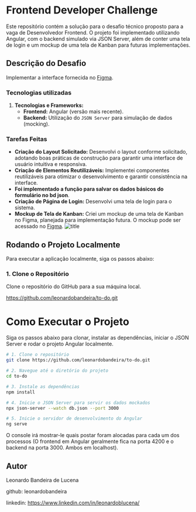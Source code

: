 # Frontend Developer Challenge

Este repositório contém a solução para o desafio técnico proposto para a vaga de Desenvolvedor Frontend. O projeto foi implementado utilizando Angular, com o backend simulado via JSON Server, além de conter uma tela de login e um mockup de uma tela de Kanban para futuras implementações.

## Descrição do Desafio
Implementar a interface fornecida no [Figma](https://www.figma.com/proto/x0fSZ0pQyClJdFAuYoxQq2/Test---Esig-Grup?type=design&node-id=15-341&scaling=min-zoom&page-id=0%3A1&starting-point-node-id=1%3A4).

### Tecnologias utilizadas

1. **Tecnologias e Frameworks:**
   - **Frontend:** Angular (versão mais recente).
   - **Backend:** Utilização do `JSON Server` para simulação de dados (mocking).

### Tarefas Feitas

- **Criação do Layout Solicitado:** Desenvolvi o layout conforme solicitado, adotando boas práticas de construção para garantir uma interface de usuário intuitiva e responsiva.
- **Criação de Elementos Reutilizáveis:** Implementei componentes reutilizáveis para otimizar o desenvolvimento e garantir consistência na interface.
- **Foi implementado a função para salvar os dados básicos do formulário no bd json**.
- **Criação de Página de Login:** Desenvolvi uma tela de login para o sistema.
- **Mockup de Tela de Kanban:** Criei um mockup de uma tela de Kanban no Figma, planejada para implementação futura. O mockup pode ser acessado no [Figma](https://www.figma.com/design/ohqnwZnwoHA2Dg4Y9dCvPD/Test---Esig-Grup-%2Bkanban?node-id=0-1&m=dev&t=exePyl2osLGegLlu-1).
![title](todo/kb.jpeg)

## Rodando o Projeto Localmente

Para executar a aplicação localmente, siga os passos abaixo:

### 1. Clone o Repositório

Clone o repositório do GitHub para a sua máquina local.

https://github.com/leonardobandeira/to-do.git

# Como Executar o Projeto

Siga os passos abaixo para clonar, instalar as dependências, iniciar o JSON Server e rodar o projeto Angular localmente.

```bash
# 1. Clone o repositório
git clone https://github.com/leonardobandeira/to-do.git

# 2. Navegue até o diretório do projeto
cd to-do

# 3. Instale as dependências
npm install

# 4. Inicie o JSON Server para servir os dados mockados
npx json-server --watch db.json --port 3000

# 5. Inicie o servidor de desenvolvimento do Angular
ng serve
```

O console irá mostrar-le quais postar foram alocadas para cada um dos processos (O frontend em Angular geralmente fica na porta 4200 e o backend na porta 3000. Ambos em localhost).

## Autor
Leonardo Bandeira de Lucena

github: leonardobandeira

linkedin: https://www.linkedin.com/in/leonardoblucena/
